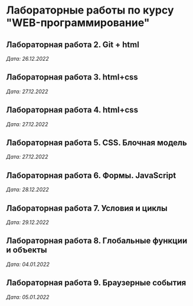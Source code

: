 # Лабораторные работы по курсу "WEB-программирование"

## Лабораторная работа 2. Git + html

*Дата: 26.12.2022*

## Лабораторная работа 3. html+css

*Дата: 27.12.2022*

## Лабораторная работа 4. html+css

*Дата: 27.12.2022*

## Лабораторная работа 5. CSS. Блочная модель

*Дата: 27.12.2022*

## Лабораторная работа 6. Формы. JavaScript

*Дата: 28.12.2022*

## Лабораторная работа 7. Условия и циклы

*Дата: 29.12.2022*

## Лабораторная работа 8. Глобальные функции и объекты

*Дата: 04.01.2022*

## Лабораторная работа 9. Браузерные события

*Дата: 05.01.2022*